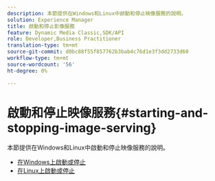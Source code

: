 ```yaml
---
description: 本節提供在Windows和Linux中啟動和停止映像服務的說明。
solution: Experience Manager
title: 啟動和停止影像服務
feature: Dynamic Media Classic,SDK/API
role: Developer,Business Practitioner
translation-type: tm+mt
source-git-commit: d0bc88f55f857762b3bab4c76d1e3f3dd2733d60
workflow-type: tm+mt
source-wordcount: '56'
ht-degree: 0%

---
```



# 啟動和停止映像服務{#starting-and-stopping-image-serving}

本節提供在Windows和Linux中啟動和停止映像服務的說明。

* [在Windows上啟動或停止](t-startstop-windows.md)
* [在Linux上啟動或停止](t-startstop-linux.md)
